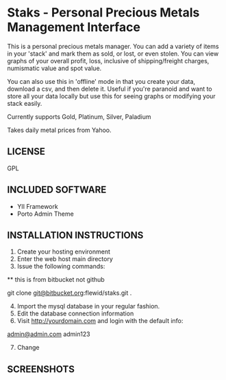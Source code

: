 <h1>Staks - Personal Precious Metals Management Interface</h1>

This is a personal precious metals manager. You can add a variety of items in your 'stack' and mark them as sold, or lost, or even stolen. You can view graphs of your overall profit, loss, inclusive of shipping/freight charges, numismatic value and spot value. 

You can also use this in 'offline' mode in that you create your data, download a csv, and then delete it. Useful if you're paranoid and want to store all your data locally but use this for seeing graphs or modifying your stack easily. 

Currently supports Gold, Platinum, Silver, Paladium 

Takes daily metal prices from Yahoo. 


<H2>LICENSE</h2>
GPL

<H2>INCLUDED SOFTWARE</H2>
<ul>
<li>YII Framework</li>
<li>Porto Admin Theme</li>
</ul>

<H2>INSTALLATION INSTRUCTIONS</H2>

1. Create your hosting environment
2. Enter the web host main directory 
3. Issue the following commands:

** this is from bitbucket not github

git clone git@bitbucket.org:flewid/staks.git .


4. Import the mysql database in your regular fashion. 
5. Edit the database connection information
6. Visit http://yourdomain.com and login with the default info: 

admin@admin.com
admin123

7. Change 




<H2>SCREENSHOTS</H2>
